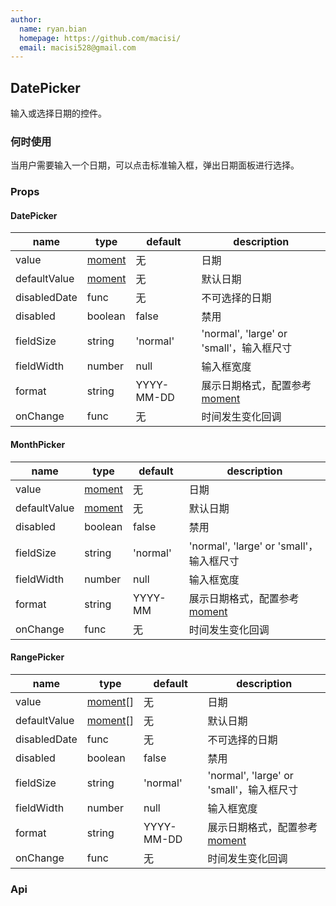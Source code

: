 ```yaml
---
author:
  name: ryan.bian
  homepage: https://github.com/macisi/
  email: macisi528@gmail.com
---
```


## DatePicker

输入或选择日期的控件。

### 何时使用

当用户需要输入一个日期，可以点击标准输入框，弹出日期面板进行选择。

### Props

#### DatePicker

|name|type|default|description|
|---|---|---|---|
|value|[moment](http://momentjs.com/)|无|日期|
|defaultValue|[moment](http://momentjs.com/)|无|默认日期|
|disabledDate|func|无|不可选择的日期|
|disabled|boolean|false|禁用|
|fieldSize|string|'normal'|'normal', 'large' or 'small'，输入框尺寸|
|fieldWidth|number|null|输入框宽度|
|format|string|YYYY-MM-DD|展示日期格式，配置参考[moment](http://momentjs.com/)|
|onChange|func|无|时间发生变化回调|

#### MonthPicker
|name|type|default|description|
|---|---|---|---|
|value|[moment](http://momentjs.com/)|无|日期|
|defaultValue|[moment](http://momentjs.com/)|无|默认日期|
|disabled|boolean|false|禁用|
|fieldSize|string|'normal'|'normal', 'large' or 'small'，输入框尺寸|
|fieldWidth|number|null|输入框宽度|
|format|string|YYYY-MM|展示日期格式，配置参考[moment](http://momentjs.com/)|
|onChange|func|无|时间发生变化回调|

#### RangePicker
|name|type|default|description|
|---|---|---|---|
|value|[moment](http://momentjs.com/)[]|无|日期|
|defaultValue|[moment](http://momentjs.com/)[]|无|默认日期|
|disabledDate|func|无|不可选择的日期|
|disabled|boolean|false|禁用|
|fieldSize|string|'normal'|'normal', 'large' or 'small'，输入框尺寸|
|fieldWidth|number|null|输入框宽度|
|format|string|YYYY-MM-DD|展示日期格式，配置参考[moment](http://momentjs.com/)|
|onChange|func|无|时间发生变化回调|


### Api